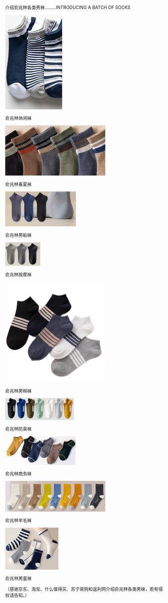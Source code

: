 介绍俞兆林各类男袜.........INTRODUCING A BATCH OF SOCKS


![介绍俞兆林各类男袜](https://github.com/ywangnccu/ywang/blob/main/images/stocking/socks.jpg)

俞兆林休闲袜



![介绍俞兆林各类男袜](https://github.com/ywangnccu/ywang/blob/main/images/stocking/socks1.jpg)

俞兆林春夏袜


![介绍俞兆林各类男袜](https://github.com/ywangnccu/ywang/blob/main/images/stocking/socks3.jpg)

俞兆林男船袜


![介绍俞兆林各类男袜](https://github.com/ywangnccu/ywang/blob/main/images/stocking/socks5.jpg)

俞兆林按摩袜


![介绍俞兆林各类男袜](https://github.com/ywangnccu/ywang/blob/main/images/stocking/socks.png)

俞兆林男棉袜


![介绍俞兆林各类男袜](https://github.com/ywangnccu/ywang/blob/main/images/stocking/socks6.jpg)

俞兆林防臭袜


![介绍俞兆林各类男袜](https://github.com/ywangnccu/ywang/blob/main/images/stocking/socks9.jpg)

俞兆林商务袜


![介绍俞兆林各类男袜](https://github.com/ywangnccu/ywang/blob/main/images/stocking/socks15.jpg)

俞兆林羊毛袜


![介绍俞兆林各类男袜](https://github.com/ywangnccu/ywang/blob/main/images/stocking/socks16.jpg)

俞兆林男童袜


（感谢京东、淘宝、什么值得买、苏宁易购和返利网介绍俞兆林各类男袜，若有侵权请告知。）
